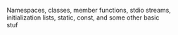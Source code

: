 Namespaces, classes, member functions, stdio streams,\
initialization lists, static, const, and some other basic\
stuf
